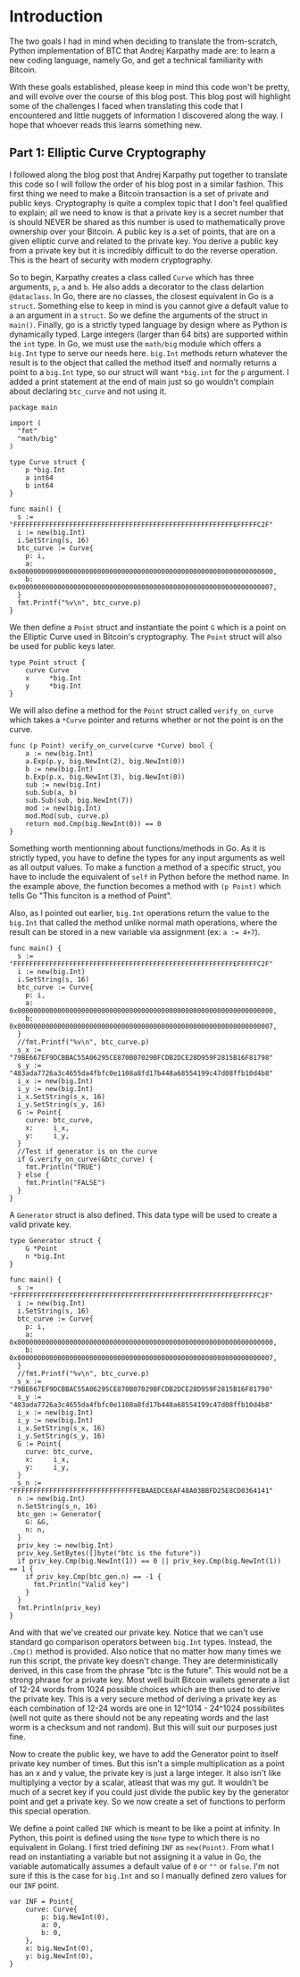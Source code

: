 # Introduction
The two goals I had in mind when deciding to translate the from-scratch, Python implementation of BTC that Andrej Karpathy made are: to learn a new coding language, namely Go, and
get a technical familiarity with Bitcoin.

With these goals established, please keep in mind this code won't be pretty, and will evolve over the course of this blog post. This blog post will highlight some of the challenges I faced
when translating this code that I encountered and little nuggets of information I discovered along the way. I hope that whoever reads this learns something new.

## Part 1: Elliptic Curve Cryptography

I followed along the blog post that Andrej Karpathy put together to translate this code so I will follow the order of his blog post in a similar fashion. This first thing we need
to make a Bitcoin transaction is a set of private and public keys. Cryptography is quite a complex topic that I don't feel qualified to explain; all we need to know is that a private key is 
a secret number that is should NEVER be shared as this number is used to mathematically prove ownership over your Bitcoin. A public key is a set of points, that are on a given elliptic curve
and related to the private key. You derive a public key from a private key but it is incredibly difficult to do the reverse operation. This is the heart of security with modern cryptography.

So to begin, Karpathy creates a class called `Curve` which has three arguments, `p`, `a` and `b`. He also adds a decorator to the class delartion `@dataclass`. In Go, there are no classes,
the closest equivalent in Go is a `struct`. Something else to keep in mind is you cannot give a default value to a an argument in a `struct`. So we define the arguments of the struct in `main()`.
Finally, go is a strictly typed language by design where as Python is dynamically typed. Large integers (larger than 64 bits) are supported within the `int` type. In Go, we must use the `math/big` module which offers
a `big.Int` type to serve our needs here. `big.Int` methods return whatever the result is to the object that called the method itself and normally returns a point to a `big.Int` type, so our struct will
want `*big.int` for the `p` argument. I added a print statement at the end of main just so go wouldn't complain about declaring `btc_curve` and not using it. 

```
package main

import (
  "fmt"
  "math/big"
)

type Curve struct {
	p *big.Int
	a int64
	b int64
}

func main() {
  s := "FFFFFFFFFFFFFFFFFFFFFFFFFFFFFFFFFFFFFFFFFFFFFFFFFFFFFFFEFFFFFC2F"
  i := new(big.Int)
  i.SetString(s, 16)
  btc_curve := Curve{
    p: i,
    a: 0x0000000000000000000000000000000000000000000000000000000000000000,
    b: 0x0000000000000000000000000000000000000000000000000000000000000007,
  }
  fmt.Printf("%v\n", btc_curve.p)
}
```
We then define a `Point` struct and instantiate the point `G` which is a point on the Elliptic Curve used in Bitcoin's cryptography. The `Point` struct will also be used for public keys later.
```
type Point struct {
	curve Curve
	x     *big.Int
	y     *big.Int
}
```
We will also define a method for the `Point` struct called `verify_on_curve` which takes a `*Curve` pointer and returns whether or not the point is on the curve.
```
func (p Point) verify_on_curve(curve *Curve) bool {
	a := new(big.Int)
	a.Exp(p.y, big.NewInt(2), big.NewInt(0))
	b := new(big.Int)
	b.Exp(p.x, big.NewInt(3), big.NewInt(0))
	sub := new(big.Int)
	sub.Sub(a, b)
	sub.Sub(sub, big.NewInt(7))
	mod := new(big.Int)
	mod.Mod(sub, curve.p)
	return mod.Cmp(big.NewInt(0)) == 0
}
```
Something worth mentionning about functions/methods in Go. As it is strictly typed, you have to define the types for any input arguments as well as all output values. To make a function a method of a specific struct, you have to include the equivalent of `self` in Python before the method name. In the example above, the function becomes a method with `(p Point)` which tells Go "This funciton is a method of Point". 

Also, as I pointed out earlier, `big.Int` operations return the value to the `big.Int` that called the method unlike normal math operations, where the result can be stored in a new variable via assignment (ex: `a := 4+7`).
```
func main() {
  s := "FFFFFFFFFFFFFFFFFFFFFFFFFFFFFFFFFFFFFFFFFFFFFFFFFFFFFFFEFFFFFC2F"
  i := new(big.Int)
  i.SetString(s, 16)
  btc_curve := Curve{
    p: i,
    a: 0x0000000000000000000000000000000000000000000000000000000000000000,
    b: 0x0000000000000000000000000000000000000000000000000000000000000007,
  }
  //fmt.Printf("%v\n", btc_curve.p)
  s_x := "79BE667EF9DCBBAC55A06295CE870B07029BFCDB2DCE28D959F2815B16F81798"
  s_y := "483ada7726a3c4655da4fbfc0e1108a8fd17b448a68554199c47d08ffb10d4b8"
  i_x := new(big.Int)
  i_y := new(big.Int)
  i_x.SetString(s_x, 16)
  i_y.SetString(s_y, 16)
  G := Point{
    curve: btc_curve,
    x:     i_x,
    y:     i_y,
  }
  //Test if generator is on the curve
  if G.verify_on_curve(&btc_curve) {
    fmt.Println("TRUE")
  } else {
    fmt.Println("FALSE")
  }
}
```
A `Generator` struct is also defined. This data type will be used to create a valid private key.
```
type Generator struct {
	G *Point
	n *big.Int
}
```
```
func main() {
  s := "FFFFFFFFFFFFFFFFFFFFFFFFFFFFFFFFFFFFFFFFFFFFFFFFFFFFFFFEFFFFFC2F"
  i := new(big.Int)
  i.SetString(s, 16)
  btc_curve := Curve{
    p: i,
    a: 0x0000000000000000000000000000000000000000000000000000000000000000,
    b: 0x0000000000000000000000000000000000000000000000000000000000000007,
  }
  //fmt.Printf("%v\n", btc_curve.p)
  s_x := "79BE667EF9DCBBAC55A06295CE870B07029BFCDB2DCE28D959F2815B16F81798"
  s_y := "483ada7726a3c4655da4fbfc0e1108a8fd17b448a68554199c47d08ffb10d4b8"
  i_x := new(big.Int)
  i_y := new(big.Int)
  i_x.SetString(s_x, 16)
  i_y.SetString(s_y, 16)
  G := Point{
    curve: btc_curve,
    x:     i_x,
    y:     i_y,
  }
  s_n := "FFFFFFFFFFFFFFFFFFFFFFFFFFFFFFFEBAAEDCE6AF48A03BBFD25E8CD0364141"
  n := new(big.Int)
  n.SetString(s_n, 16)
  btc_gen := Generator{
    G: &G,
    n: n,
  }
  priv_key := new(big.Int)
  priv_key.SetBytes([]byte("btc is the future"))
  if priv_key.Cmp(big.NewInt(1)) == 0 || priv_key.Cmp(big.NewInt(1)) == 1 {
    if priv_key.Cmp(btc_gen.n) == -1 {
      fmt.Println("Valid key")
    }
  }
  fmt.Println(priv_key)
}
```
And with that we've created our private key. Notice that we can't use standard go comparison operators between `big.Int` types. Instead, the `.Cmp()` method is provided. Also notice that no matter how many times we run this script, the private key doesn't change. They are deterministically derived, in this case from the phrase "btc is the future". This would not be a strong phrase for a private key. Most well built Bitcoin wallets generate a list of 12-24 words from 1024 possible choices which are then used to derive the private key. This is a very secure method of deriving a private key as each combination of 12-24 words are one in 12^1014 - 24^1024 possibilites (well not quite as there should not be any repeating words and the last worm is a checksum and not random). But this will suit our purposes just fine.

Now to create the public key, we have to add the Generator point to itself private key number of times. But this isn't a simple multiplication as a point has an x and y value, the private key is just a large integer. It also isn't like multiplying a vector by a scalar, atleast that was my gut. It wouldn't be much of a secret key if you could just divide the public key by the generator point and get a private key. So we now create a set of functions to perform this special operation.

We define a point called `INF` which is meant to be like a point at infinity. In Python, this point is defined using the `None` type to which there is no equivalent in Golang. I first tried defining `INF` as `new(Point)`. From what I read on instantiating a variable but not assigning it a value in Go, the variable automatically assumes a default value of `0` or `""` or `false`. I'm not sure if this is the case for `big.Int` and so I manually defined zero values for our `INF` point.
```
var INF = Point{
	curve: Curve{
		p: big.NewInt(0),
		a: 0,
		b: 0,
	},
	x: big.NewInt(0),
	y: big.NewInt(0),
}
```


